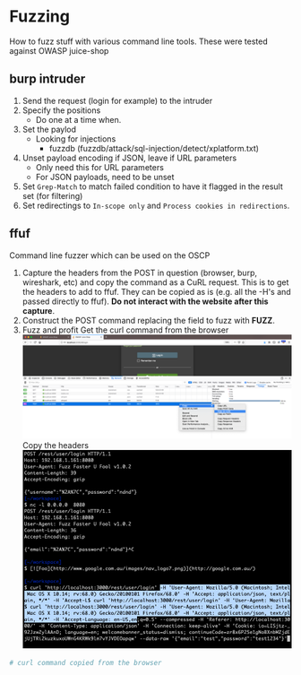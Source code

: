 # Fuzzing
How to fuzz stuff with various command line tools. These were tested against OWASP juice-shop
## burp intruder
1. Send the request (login for example) to the intruder
2. Specify the positions
    * Do one at a time when.
3. Set the paylod
    * Looking for injections
        *  fuzzdb (fuzzdb/attack/sql-injection/detect/xplatform.txt)
3. Unset payload encoding if JSON, leave if URL parameters
    * Only need this for URL parameters
    * For JSON payloads, need to be unset
4. Set `Grep-Match` to match failed condition to have it flagged in the result set (for filtering)
5. Set redirectings to `In-scope only` and `Process cookies in redirections`.
## ffuf
Command line fuzzer which can be used on the OSCP
1. Capture the headers from the POST in question (browser, burp, wireshark, etc) and copy the command as a CuRL request. This is to get the headers to add to ffuf. They can be copied as is (e.g. all the -H's and passed directly to ffuf). **Do not interact with the website after this capture**.
2. Construct the POST command replacing the field to fuzz with **FUZZ**.
3. Fuzz and profit
Get the curl command from the browser
![Firefox CuRL](./img/copy_curl_ff.png)
Copy the headers
![CuRL Headers](./img/copy_headers_for_ffuf.png)
```bash
# curl command copied from the browser
